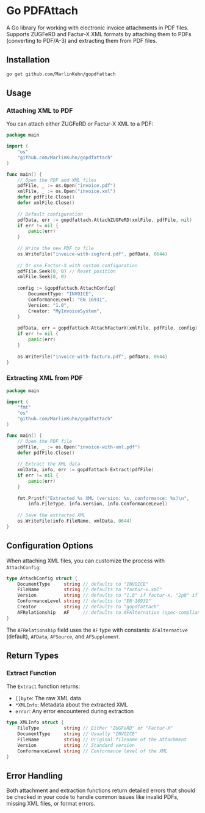 # Go PDFAttach

A Go library for working with electronic invoice attachments in PDF files. Supports ZUGFeRD and Factur-X XML formats by attaching them to PDFs (converting to PDF/A-3) and extracting them from PDF files.

## Installation

```bash
go get github.com/MarlinKuhn/gopdfattach
```

## Usage

### Attaching XML to PDF

You can attach either ZUGFeRD or Factur-X XML to a PDF:

```go
package main

import (
    "os"
    "github.com/MarlinKuhn/gopdfattach"
)

func main() {
    // Open the PDF and XML files
    pdfFile, _ := os.Open("invoice.pdf")
    xmlFile, _ := os.Open("invoice.xml")
    defer pdfFile.Close()
    defer xmlFile.Close()
    
    // Default configuration
    pdfData, err := gopdfattach.AttachZUGFeRD(xmlFile, pdfFile, nil)
    if err != nil {
        panic(err)
    }
    
    // Write the new PDF to file
    os.WriteFile("invoice-with-zugferd.pdf", pdfData, 0644)
    
    // Or use Factur-X with custom configuration
    pdfFile.Seek(0, 0) // Reset position
    xmlFile.Seek(0, 0) 
    
    config := &gopdfattach.AttachConfig{
        DocumentType: "INVOICE",
        ConformanceLevel: "EN 16931",
        Version: "1.0",
        Creator: "MyInvoiceSystem",
    }
    
    pdfData, err = gopdfattach.AttachFacturX(xmlFile, pdfFile, config)
    if err != nil {
        panic(err)
    }
    
    os.WriteFile("invoice-with-facturx.pdf", pdfData, 0644)
}
```

### Extracting XML from PDF

```go
package main

import (
    "fmt"
    "os"
    "github.com/MarlinKuhn/gopdfattach"
)

func main() {
    // Open the PDF file
    pdfFile, _ := os.Open("invoice-with-xml.pdf")
    defer pdfFile.Close()
    
    // Extract the XML data
    xmlData, info, err := gopdfattach.Extract(pdfFile)
    if err != nil {
        panic(err)
    }
    
    fmt.Printf("Extracted %s XML (version: %s, conformance: %s)\n", 
        info.FileType, info.Version, info.ConformanceLevel)
        
    // Save the extracted XML
    os.WriteFile(info.FileName, xmlData, 0644)
}
```

## Configuration Options

When attaching XML files, you can customize the process with `AttachConfig`:

```go
type AttachConfig struct {
    DocumentType     string // defaults to "INVOICE"
    FileName         string // defaults to "factur-x.xml"
    Version          string // defaults to "1.0" if factur-x, "2p0" if zugferd
    ConformanceLevel string // defaults to "EN 16931"
    Creator          string // defaults to "gopdfattach"
    AFRelationship   AF     // defaults to AFAlternative (spec-compliant for Factur-X/ZUGFeRD)
}
```

The `AFRelationship` field uses the `AF` type with constants: `AFAlternative` (default), `AFData`, `AFSource`, and `AFSupplement`.

## Return Types

### Extract Function

The `Extract` function returns:
- `[]byte`: The raw XML data
- `*XMLInfo`: Metadata about the extracted XML
- `error`: Any error encountered during extraction

```go
type XMLInfo struct {
    FileType         string // Either "ZUGFeRD" or "Factur-X"
    DocumentType     string // Usually "INVOICE"
    FileName         string // Original filename of the attachment
    Version          string // Standard version
    ConformanceLevel string // Conformance level of the XML
}
```

## Error Handling

Both attachment and extraction functions return detailed errors that should be checked in your code to handle common issues like invalid PDFs, missing XML files, or format errors.